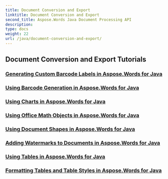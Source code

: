 ```yaml
---
title: Document Conversion and Export
linktitle: Document Conversion and Export
second_title: Aspose.Words Java Document Processing API
description: 
type: docs
weight: 22
url: /java/document-conversion-and-export/
---
```


## Document Conversion and Export Tutorials
### [Generating Custom Barcode Labels in Aspose.Words for Java](./generating-custom-barcode-labels/)
### [Using Barcode Generation in Aspose.Words for Java](./using-barcode-generation/)
### [Using Charts in Aspose.Words for Java](./using-charts/)
### [Using Office Math Objects in Aspose.Words for Java](./using-office-math-objects/)
### [Using Document Shapes in Aspose.Words for Java](./using-document-shapes/)
### [Adding Watermarks to Documents in Aspose.Words for Java](./adding-watermarks-to-documents/)
### [Using Tables in Aspose.Words for Java](./using-tables/)
### [Formatting Tables and Table Styles in Aspose.Words for Java](./formatting-tables-and-table-styles/)